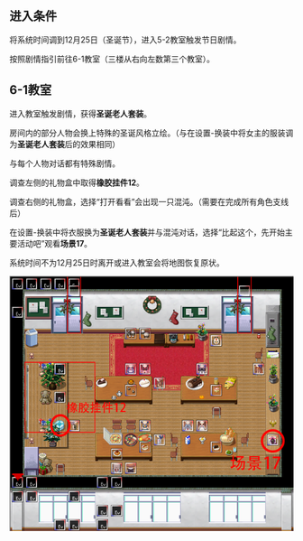## 进入条件

将系统时间调到12月25日（圣诞节），进入5-2教室触发节日剧情。

按照剧情指引前往6-1教室（三楼从右向左数第三个教室）。

## 6-1教室

进入教室触发剧情，获得**圣诞老人套装**。

房间内的部分人物会换上特殊的圣诞风格立绘。（与在设置-换装中将女主的服装调为**圣诞老人套装**后的效果相同）

与每个人物对话都有特殊剧情。

调查左侧的礼物盒中取得**橡胶挂件12**。

调查右侧的礼物盒，选择“打开看看”会出现一只混沌。（需要在完成所有角色支线后）

在设置-换装中将衣服换为**圣诞老人套装**并与混沌对话，选择“比起这个，先开始主要活动吧”观看**场景17**。

系统时间不为12月25日时离开或进入教室会将地图恢复原状。

![圣诞](image/16圣诞节/shengdan.png)
